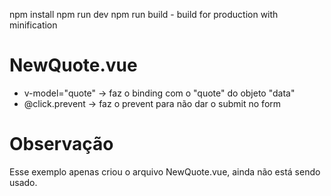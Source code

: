 npm install
npm run dev
npm run build - build for production with minification

# NewQuote.vue
- v-model="quote" -> faz o binding com o "quote" do objeto "data"
- @click.prevent -> faz o prevent para não dar o submit no form

# Observação
Esse exemplo apenas criou o arquivo NewQuote.vue, ainda não está sendo usado.
